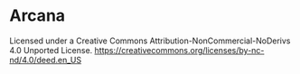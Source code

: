 # Arcana

Licensed under a Creative Commons Attribution-NonCommercial-NoDerivs 4.0 Unported License. https://creativecommons.org/licenses/by-nc-nd/4.0/deed.en_US

